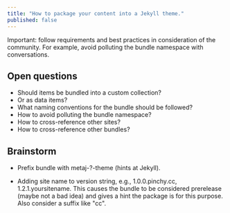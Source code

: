 ```yaml
---
title: "How to package your content into a Jekyll theme."
published: false
---
```


Important: follow requirements and best practices in consideration of the community. For example, avoid polluting the bundle namespace with conversations.

## Open questions

* Should items be bundled into a custom collection?
* Or as data items?
* What naming conventions for the bundle should be followed?
* How to avoid polluting the bundle namespace?
* How to cross-reference other sites?
* How to cross-reference other bundles?

## Brainstorm

* Prefix bundle with metaj-?-theme (hints at Jekyll).

* Adding site name to version string, e.g., 1.0.0.pinchy.cc, 1.2.1.yoursitename. This causes the bundle to be considered prerelease (maybe not a bad idea) and gives a hint the package is for this purpose. Also consider a suffix like "cc".


